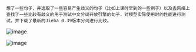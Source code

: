     想了一些句子，并选取了一些容易产生歧义的句子（比如上课时举到的一些例子）以及去网络上查找了一些比较有歧义的用于测试中文分词开放引擎的句子，对模型实际使用时的性能进行测试，并下载了最新的Jieba 0.39版本分词进行比较。

![image](https://github.com/shillyshallysxy/Learning_NLP/blob/master/Bi_LSTM_CRF/compare_jieba1.png)

![image](https://github.com/shillyshallysxy/Learning_NLP/blob/master/Bi_LSTM_CRF/compare_jieba2.png)
